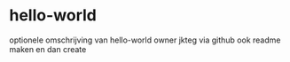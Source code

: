 # hello-world
optionele omschrijving van hello-world owner jkteg via github ook readme maken en dan create
